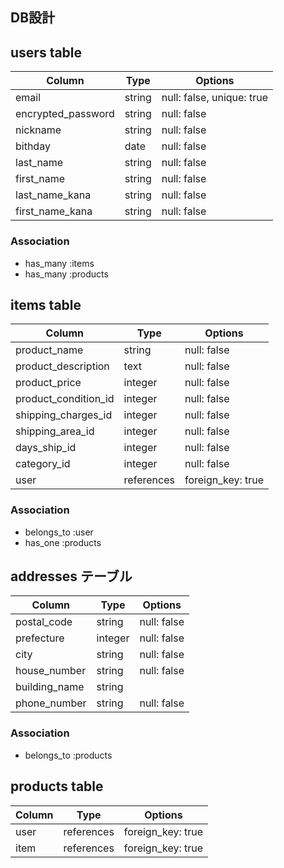 ## DB設計

## users table

| Column             | Type                | Options                    |
|--------------------|---------------------|----------------------------|
| email              | string              | null: false, unique: true  |
| encrypted_password | string              | null: false                |
| nickname           | string              | null: false                |
| bithday            | date                | null: false                |
| last_name          | string              | null: false                |
| first_name         | string              | null: false                |
| last_name_kana     | string              | null: false                |
| first_name_kana    | string              | null: false                |


### Association

* has_many :items
* has_many :products

## items table

| Column                              | Type       | Options           |
|-------------------------------------|------------|-------------------|
| product_name                        | string     | null: false       |
| product_description                 | text       | null: false       |
| product_price                       | integer    | null: false       |
| product_condition_id                | integer    | null: false       |
| shipping_charges_id                 | integer    | null: false       |
| shipping_area_id                    | integer    | null: false       |
| days_ship_id                        | integer    | null: false       |
| category_id                         | integer    | null: false       |
| user                                | references | foreign_key: true |

### Association

- belongs_to :user
- has_one :products

## addresses テーブル

| Column        | Type       | Options                        |
| ------------- | ---------- | ------------------------------ |
| postal_code   | string     | null: false                    |
| prefecture    | integer    | null: false                    |
| city          | string     | null: false                    |
| house_number  | string     | null: false                    |
| building_name | string     |                                |
| phone_number  | string     | null: false                    |

### Association

- belongs_to :products

## products table

| Column        | Type       | Options                        |
| ------------- | ---------- | ------------------------------ |
| user          | references | foreign_key: true              |
| item          | references | foreign_key: true              |




